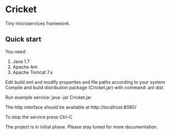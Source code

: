# Cricket
Tiny microservices framework.

## Quick start

You need:
1. Java 1.7
2. Apache Ant
3. Apache Tomcat 7.x

Edit build.xml and modify properties and file paths according to your system
Compile and build distribution package (Cricket.jar) with command:
ant dist

Run example service:
java -jar Cricket.jar

The http interface should be available at http://localhost:8080/

To stop the service press Ctrl-C

The project is in initial phase. Please stay tuned for more documentation.
